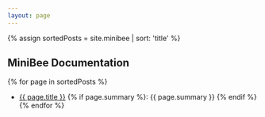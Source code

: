 ```yaml
---
layout: page
---
```

{% assign sortedPosts = site.minibee | sort: 'title' %}


## MiniBee Documentation


{% for page in sortedPosts %}
* <a href="{{page.url}}">{{ page.title }}</a> {% if page.summary %}: {{ page.summary }}  {% endif %}
{% endfor %}